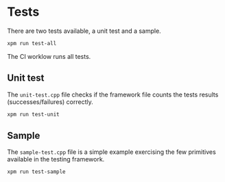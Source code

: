 # Tests

There are two tests available, a unit test and a sample.

```bash
xpm run test-all
```

The CI worklow runs all tests.

## Unit test

The `unit-test.cpp` file checks if the framework file counts
the tests results (successes/failures) correctly.

```bash
xpm run test-unit
```

## Sample

The `sample-test.cpp` file is a simple example exercising the
few primitives available in the testing framework.

```bash
xpm run test-sample
```
